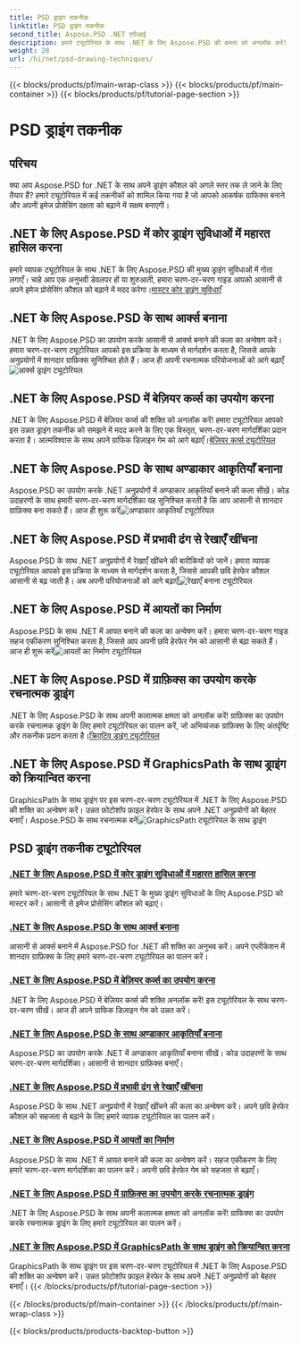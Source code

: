 ```yaml
---
title: PSD ड्राइंग तकनीक
linktitle: PSD ड्राइंग तकनीक
second_title: Aspose.PSD .NET एपीआई
description: हमारे ट्यूटोरियल के साथ .NET के लिए Aspose.PSD की क्षमता को अनलॉक करें! कोर ड्राइंग सुविधाओं में महारत हासिल करें, शानदार ग्राफिक्स बनाएं और अपनी छवि हेरफेर कौशल को बढ़ाएं।
weight: 28
url: /hi/net/psd-drawing-techniques/
---
```


{{< blocks/products/pf/main-wrap-class >}}
{{< blocks/products/pf/main-container >}}
{{< blocks/products/pf/tutorial-page-section >}}

# PSD ड्राइंग तकनीक


## परिचय

क्या आप Aspose.PSD for .NET के साथ अपने ड्राइंग कौशल को अगले स्तर तक ले जाने के लिए तैयार हैं? हमारे ट्यूटोरियल में कई तकनीकों को शामिल किया गया है जो आपको आकर्षक ग्राफिक्स बनाने और अपनी इमेज प्रोसेसिंग दक्षता को बढ़ाने में सक्षम बनाएगी।

## .NET के लिए Aspose.PSD में कोर ड्राइंग सुविधाओं में महारत हासिल करना

 हमारे व्यापक ट्यूटोरियल के साथ .NET के लिए Aspose.PSD की मुख्य ड्राइंग सुविधाओं में गोता लगाएँ। चाहे आप एक अनुभवी डेवलपर हों या शुरुआती, हमारा चरण-दर-चरण गाइड आपको आसानी से अपने इमेज प्रोसेसिंग कौशल को बढ़ाने में मदद करेगा।[मास्टर कोर ड्राइंग सुविधाएँ](./mastering-core-drawing-features/)

## .NET के लिए Aspose.PSD के साथ आर्क्स बनाना

 .NET के लिए Aspose.PSD का उपयोग करके आसानी से आर्क्स बनाने की कला का अन्वेषण करें। हमारा चरण-दर-चरण ट्यूटोरियल आपको इस प्रक्रिया के माध्यम से मार्गदर्शन करता है, जिससे आपके अनुप्रयोगों में शानदार ग्राफ़िक्स सुनिश्चित होते हैं। आज ही अपनी रचनात्मक परियोजनाओं को आगे बढ़ाएँ![आर्क्स ड्राइंग ट्यूटोरियल](./drawing-arcs/)

## .NET के लिए Aspose.PSD में बेज़ियर कर्व्स का उपयोग करना

 .NET के लिए Aspose.PSD में बेज़ियर कर्व्स की शक्ति को अनलॉक करें! हमारा ट्यूटोरियल आपको इस उन्नत ड्राइंग तकनीक को समझने में मदद करने के लिए एक विस्तृत, चरण-दर-चरण मार्गदर्शिका प्रदान करता है। आत्मविश्वास के साथ अपने ग्राफिक डिज़ाइन गेम को आगे बढ़ाएँ।[बेज़ियर कर्व्स ट्यूटोरियल](./utilizing-bezier-curves/)

## .NET के लिए Aspose.PSD के साथ अण्डाकार आकृतियाँ बनाना

 Aspose.PSD का उपयोग करके .NET अनुप्रयोगों में अण्डाकार आकृतियाँ बनाने की कला सीखें। कोड उदाहरणों के साथ हमारी चरण-दर-चरण मार्गदर्शिका यह सुनिश्चित करती है कि आप आसानी से शानदार ग्राफ़िक्स बना सकते हैं। आज ही शुरू करें![अण्डाकार आकृतियाँ ट्यूटोरियल](./creating-elliptical-shapes/)

## .NET के लिए Aspose.PSD में प्रभावी ढंग से रेखाएँ खींचना

 Aspose.PSD के साथ .NET अनुप्रयोगों में रेखाएँ खींचने की बारीकियों को जानें। हमारा व्यापक ट्यूटोरियल आपको इस प्रक्रिया के माध्यम से मार्गदर्शन करता है, जिससे आपकी छवि हेरफेर कौशल आसानी से बढ़ जाती है। अब अपनी परियोजनाओं को आगे बढ़ाएँ![रेखाएँ बनाना ट्यूटोरियल](./drawing-lines-effectively/)

## .NET के लिए Aspose.PSD में आयतों का निर्माण

Aspose.PSD के साथ .NET में आयत बनाने की कला का अन्वेषण करें। हमारा चरण-दर-चरण गाइड सहज एकीकरण सुनिश्चित करता है, जिससे आप अपनी छवि हेरफेर गेम को आसानी से बढ़ा सकते हैं। आज ही शुरू करें![आयतों का निर्माण ट्यूटोरियल](./constructing-rectangles/)

## .NET के लिए Aspose.PSD में ग्राफ़िक्स का उपयोग करके रचनात्मक ड्राइंग

 .NET के लिए Aspose.PSD के साथ अपनी कलात्मक क्षमता को अनलॉक करें! ग्राफ़िक्स का उपयोग करके रचनात्मक ड्राइंग के लिए हमारे ट्यूटोरियल का पालन करें, जो अभिव्यंजक ग्राफ़िक्स के लिए अंतर्दृष्टि और तकनीक प्रदान करता है।[क्रिएटिव ड्राइंग ट्यूटोरियल](./creative-drawing-using-graphics/)

## .NET के लिए Aspose.PSD में GraphicsPath के साथ ड्राइंग को क्रियान्वित करना

 GraphicsPath के साथ ड्राइंग पर इस चरण-दर-चरण ट्यूटोरियल में .NET के लिए Aspose.PSD की शक्ति का अन्वेषण करें। उन्नत फ़ोटोशॉप फ़ाइल हेरफेर के साथ अपने .NET अनुप्रयोगों को बेहतर बनाएँ। Aspose.PSD के साथ रचनात्मक बनें![GraphicsPath ट्यूटोरियल के साथ ड्राइंग](./implementing-drawing-with-graphicspath/)

## PSD ड्राइंग तकनीक ट्यूटोरियल
### [.NET के लिए Aspose.PSD में कोर ड्राइंग सुविधाओं में महारत हासिल करना](./mastering-core-drawing-features/)
हमारे चरण-दर-चरण ट्यूटोरियल के साथ .NET के मुख्य ड्राइंग सुविधाओं के लिए Aspose.PSD को मास्टर करें। आसानी से इमेज प्रोसेसिंग कौशल को बढ़ाएं।
### [.NET के लिए Aspose.PSD के साथ आर्क्स बनाना](./drawing-arcs/)
आसानी से आर्क्स बनाने में Aspose.PSD for .NET की शक्ति का अनुभव करें। अपने एप्लीकेशन में शानदार ग्राफ़िक्स के लिए हमारे चरण-दर-चरण ट्यूटोरियल का पालन करें।
### [.NET के लिए Aspose.PSD में बेज़ियर कर्व्स का उपयोग करना](./utilizing-bezier-curves/)
.NET के लिए Aspose.PSD में बेज़ियर कर्व्स की शक्ति अनलॉक करें! इस ट्यूटोरियल के साथ चरण-दर-चरण सीखें। आज ही अपने ग्राफिक डिज़ाइन गेम को उन्नत करें।
### [.NET के लिए Aspose.PSD के साथ अण्डाकार आकृतियाँ बनाना](./creating-elliptical-shapes/)
Aspose.PSD का उपयोग करके .NET में अण्डाकार आकृतियाँ बनाना सीखें। कोड उदाहरणों के साथ चरण-दर-चरण मार्गदर्शिका। आसानी से शानदार ग्राफ़िक्स बनाएँ।
### [.NET के लिए Aspose.PSD में प्रभावी ढंग से रेखाएँ खींचना](./drawing-lines-effectively/)
Aspose.PSD के साथ .NET अनुप्रयोगों में रेखाएँ खींचने की कला का अन्वेषण करें। अपने छवि हेरफेर कौशल को सहजता से बढ़ाने के लिए हमारे व्यापक ट्यूटोरियल का पालन करें।
### [.NET के लिए Aspose.PSD में आयतों का निर्माण](./constructing-rectangles/)
Aspose.PSD के साथ .NET में आयत बनाने की कला का अन्वेषण करें। सहज एकीकरण के लिए हमारे चरण-दर-चरण मार्गदर्शिका का पालन करें। अपनी छवि हेरफेर गेम को सहजता से बढ़ाएँ।
### [.NET के लिए Aspose.PSD में ग्राफ़िक्स का उपयोग करके रचनात्मक ड्राइंग](./creative-drawing-using-graphics/)
.NET के लिए Aspose.PSD के साथ अपनी कलात्मक क्षमता को अनलॉक करें! ग्राफिक्स का उपयोग करके रचनात्मक ड्राइंग के लिए हमारे ट्यूटोरियल का पालन करें।
### [.NET के लिए Aspose.PSD में GraphicsPath के साथ ड्राइंग को क्रियान्वित करना](./implementing-drawing-with-graphicspath/)
GraphicsPath के साथ ड्राइंग पर इस चरण-दर-चरण ट्यूटोरियल में .NET के लिए Aspose.PSD की शक्ति का अन्वेषण करें। उन्नत फ़ोटोशॉप फ़ाइल हेरफेर के साथ अपने .NET अनुप्रयोगों को बेहतर बनाएँ।
{{< /blocks/products/pf/tutorial-page-section >}}

{{< /blocks/products/pf/main-container >}}
{{< /blocks/products/pf/main-wrap-class >}}

{{< blocks/products/products-backtop-button >}}
